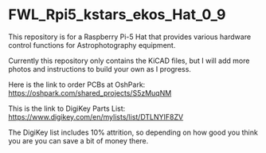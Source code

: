 # FWL_Rpi5_kstars_ekos_Hat_0_9

This repository is for a Raspberry Pi-5 Hat that provides various hardware control functions for Astrophotography equipment. 

Currently this repository only contains the KiCAD files, but I will add more photos and instructions to build your own as I progress.

Here is the link to order PCBs at OshPark:  https://oshpark.com/shared_projects/S5zMuqNM

This is the link to DigiKey Parts List: https://www.digikey.com/en/mylists/list/DTLNYIF8ZV

The DigiKey list includes 10% attrition, so depending on how good you think you are you can save a bit of money there.
